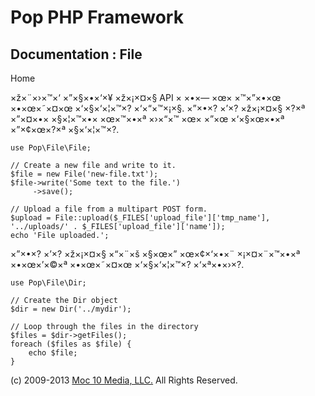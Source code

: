 Pop PHP Framework
=================

Documentation : File
--------------------

Home

×ž×¨×›×™×‘ ×”×§×•×‘×¥ ×ž×¡×¤×§ API × ×•×— ×œ× ×™×”×•×œ ×•×œ×˜×¤×œ
×‘×§×‘×¦×™×? ×‘×“×™×¡×§. ×”×•×? ×’×? ×ž×¡×¤×§ ×?×ª ×”×¤×•× ×§×¦×™×•×
×œ×™×•×ª ×›×“×™ ×œ× ×”×œ ×‘×§×œ×•×ª ×”×¢×œ×?×ª ×§×‘×¦×™×?.

    use Pop\File\File;

    // Create a new file and write to it.
    $file = new File('new-file.txt');
    $file->write('Some text to the file.')
         ->save();

    // Upload a file from a multipart POST form.
    $upload = File::upload($_FILES['upload_file']['tmp_name'], '../uploads/' . $_FILES['upload_file']['name']);
    echo 'File uploaded.';

×”×•×? ×’×? ×ž×¡×¤×§ ×“×¨×š ×§×œ×” ×œ×¢×‘×•×¨ ×¡×¤×¨×™×•×ª ×•×œ×’×©×ª
×•×œ×˜×¤×œ ×‘×§×‘×¦×™×? ×‘×ª×•×›×?.

    use Pop\File\Dir;

    // Create the Dir object
    $dir = new Dir('../mydir');

    // Loop through the files in the directory
    $files = $dir->getFiles();
    foreach ($files as $file) {
        echo $file;
    }

\(c) 2009-2013 [Moc 10 Media, LLC.](http://www.moc10media.com) All
Rights Reserved.
